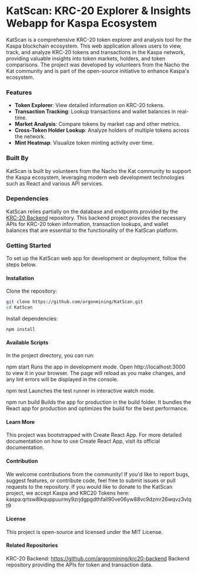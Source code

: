 # KatScan: KRC-20 Explorer & Insights Webapp for Kaspa Ecosystem

KatScan is a comprehensive KRC-20 token explorer and analysis tool for the Kaspa blockchain ecosystem. This web application allows users to view, track, and analyze KRC-20 tokens and transactions in the Kaspa network, providing valuable insights into token markets, holders, and token comparisons. The project was developed by volunteers from the Nacho the Kat community and is part of the open-source initiative to enhance Kaspa's ecosystem.

### Features
- **Token Explorer**: View detailed information on KRC-20 tokens.
- **Transaction Tracking**: Lookup transactions and wallet balances in real-time.
- **Market Analysis**: Compare tokens by market cap and other metrics.
- **Cross-Token Holder Lookup**: Analyze holders of multiple tokens across the network.
- **Mint Heatmap**: Visualize token minting activity over time.

### Built By
KatScan is built by volunteers from the Nacho the Kat community to support the Kaspa ecosystem, leveraging modern web development technologies such as React and various API services.

### Dependencies
KatScan relies partially on the database and endpoints provided by the [KRC-20 Backend](https://github.com/argonmining/krc20-backend) repository. This backend project provides the necessary APIs for KRC-20 token information, transaction lookups, and wallet balances that are essential to the functionality of the KatScan platform.

### Getting Started

To set up the KatScan web app for development or deployment, follow the steps below.

#### Installation

Clone the repository:
```bash
git clone https://github.com/argonmining/KatScan.git
cd KatScan
```

Install dependencies:
```
npm install
```
#### Available Scripts
In the project directory, you can run:

npm start
Runs the app in development mode. Open http://localhost:3000 to view it in your browser. The page will reload as you make changes, and any lint errors will be displayed in the console.

npm test
Launches the test runner in interactive watch mode.

npm run build
Builds the app for production in the build folder. It bundles the React app for production and optimizes the build for the best performance.

#### Learn More
This project was bootstrapped with Create React App. For more detailed documentation on how to use Create React App, visit its official documentation.

#### Contribution
We welcome contributions from the community! If you'd like to report bugs, suggest features, or contribute code, feel free to submit issues or pull requests to the repository.
If you would like to donate to the KatScan project, we accept Kaspa and KRC20 Tokens here: kaspa:qrtsw8lkquppuurmy9zrjdgpgdthfall90ve06yw88vc9dzmr26wqvz3vlqt9

#### License
This project is open-source and licensed under the MIT License.

#### Related Repositories
KRC-20 Backend: https://github.com/argonmining/krc20-backend
Backend repository providing the APIs for token and transaction data. 
